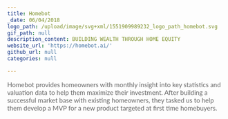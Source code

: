 ```yaml
---
title: Homebot
_date: 06/04/2018
logo_path: /upload/image/svg+xml/1551909989232_logo_path_homebot.svg
gif_path: null
description_content: BUILDING WEALTH THROUGH HOME EQUITY
website_url: 'https://homebot.ai/'
github_url: null
categories: null

---
```

<p><span style="color: #666666; font-family: Lato, Helvetica, sans-serif; font-size: 15px;">Homebot provides homeowners with monthly insight into key statistics and valuation data to help them maximize their investment. After building a successful market base with existing homeowners, they tasked us to help them develop a MVP for a new product targeted at first time homebuyers.</span></p>
